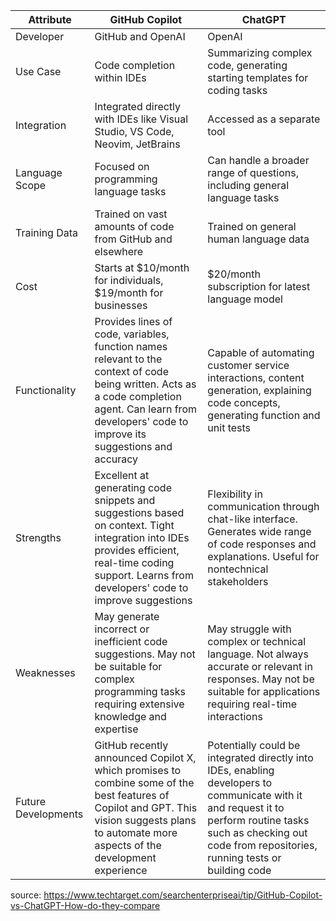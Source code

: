 | Attribute         | GitHub Copilot | ChatGPT |
|-------------------|----------------|---------|
| Developer         | GitHub and OpenAI | OpenAI |
| Use Case          | Code completion within IDEs | Summarizing complex code, generating starting templates for coding tasks |
| Integration       | Integrated directly with IDEs like Visual Studio, VS Code, Neovim, JetBrains | Accessed as a separate tool |
| Language Scope    | Focused on programming language tasks | Can handle a broader range of questions, including general language tasks |
| Training Data     | Trained on vast amounts of code from GitHub and elsewhere | Trained on general human language data |
| Cost              | Starts at $10/month for individuals, $19/month for businesses | $20/month subscription for latest language model |
| Functionality     | Provides lines of code, variables, function names relevant to the context of code being written. Acts as a code completion agent. Can learn from developers' code to improve its suggestions and accuracy | Capable of automating customer service interactions, content generation, explaining code concepts, generating function and unit tests |
| Strengths         | Excellent at generating code snippets and suggestions based on context. Tight integration into IDEs provides efficient, real-time coding support. Learns from developers' code to improve suggestions | Flexibility in communication through chat-like interface. Generates wide range of code responses and explanations. Useful for nontechnical stakeholders |
| Weaknesses        | May generate incorrect or inefficient code suggestions. May not be suitable for complex programming tasks requiring extensive knowledge and expertise | May struggle with complex or technical language. Not always accurate or relevant in responses. May not be suitable for applications requiring real-time interactions |
| Future Developments | GitHub recently announced Copilot X, which promises to combine some of the best features of Copilot and GPT. This vision suggests plans to automate more aspects of the development experience | Potentially could be integrated directly into IDEs, enabling developers to communicate with it and request it to perform routine tasks such as checking out code from repositories, running tests or building code |

source: https://www.techtarget.com/searchenterpriseai/tip/GitHub-Copilot-vs-ChatGPT-How-do-they-compare
